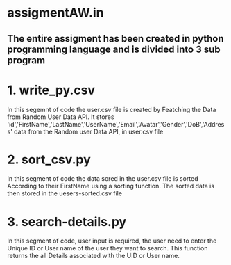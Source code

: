 # assigmentAW.in
<h2>The entire assigment has been created in python programming language and is divided into 3 sub program</h2>

<h1>1. write_py.csv</h1>
<p>In this segemnt of code the user.csv file is created by Featching the Data from Random User Data API. It stores 'id','FirstName','LastName','UserName','Email','Avatar','Gender','DoB','Address' data from the Random user Data API, in user.csv file</p>

<h1>2. sort_csv.py</h1>
<p>In this segment of code the data sored in the user.csv file is sorted According to their FirstName using a sorting function. The sorted data is then stored in the uesers-sorted.csv file</p>

<h1>3. search-details.py</h1>
<p>In this segment of code, user input is required, the user need to enter the Unique ID or User name of the user they want to search. This function returns the all Details associated with the UID or User name.</p>

